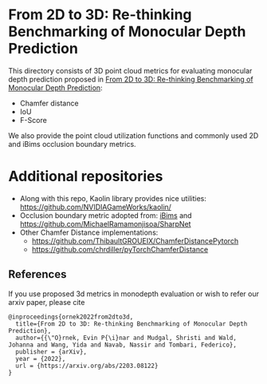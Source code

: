 # From 2D to 3D: Re-thinking Benchmarking of Monocular Depth Prediction

This directory consists of 3D point cloud metrics for evaluating monocular depth prediction proposed in [From 2D to 3D: Re-thinking Benchmarking of Monocular Depth Prediction](https://arxiv.org/pdf/2111.14673.pdf):

- Chamfer distance
- IoU
- F-Score

We also provide the point cloud utilization functions and commonly used 2D and iBims occlusion boundary metrics.


# Additional repositories

- Along with this repo, Kaolin library provides nice utilities: https://github.com/NVIDIAGameWorks/kaolin/
- Occlusion boundary metric adopted from: [iBims](https://arxiv.org/pdf/1805.01328v1.pdf) and https://github.com/MichaelRamamonjisoa/SharpNet 
- Other Chamfer Distance implementations:
	- https://github.com/ThibaultGROUEIX/ChamferDistancePytorch	
	- https://github.com/chrdiller/pyTorchChamferDistance


## References
If you use proposed 3d metrics in monodepth evaluation or wish to refer our arxiv paper, please cite
```
@inproceedings{ornek2022from2dto3d,
  title={From 2D to 3D: Re-thinking Benchmarking of Monocular Depth Prediction},
  author={{\"O}rnek, Evin P{\i}nar and Mudgal, Shristi and Wald, Johanna and Wang, Yida and Navab, Nassir and Tombari, Federico},
  publisher = {arXiv},
  year = {2022},
  url = {https://arxiv.org/abs/2203.08122}
}
```
